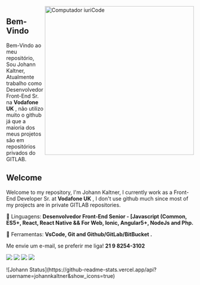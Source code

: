 <img src="https://camo.githubusercontent.com/48d099290b4cb2d7937bcd96e8497cf1845b54a810a6432c70cf944b60b40c77/68747470733a2f2f7261776769742e636f6d2f676f72616e67616a69632f72656163742d69636f6e732f6d61737465722f72656163742d69636f6e732e737667" min-width="400px" max-width="400px" width="400px" align="right" alt="Computador iuriCode">

<p align="left"> 

## Bem-Vindo
Bem-Vindo ao meu repositório, Sou Johann Kaltner, Atualmente trabalho como Desenvolvedor Front-End Sr. na <b>Vodafone UK</b> , não utilizo muito o github já que a maioria dos meus projetos são em repositórios privados do GITLAB.
 

## Welcome
Welcome to my repository, I'm Johann Kaltner, I currently work as a Front-End Developer Sr. at <b>Vodafone UK</b> , I don't use github much since most of my projects are in private GITLAB repositories.
</p>

<p align="left">
  🦄 Linguagens: <strong>Desenvolvedor Front-End Senior - [Javascript (Common, ES5+, React, React Native && For Web, Ionic, Angular5+, NodeJs and Php.</strong>
</p>

<p align="left">
  💼 Ferramentas: <strong>VsCode, Git and Github/GitLab/BitBucket  .</strong>
</p>

<p align="left">
Me envie um e-mail, se preferir me liga! <strong>21 9 8254-3102</strong></p>

<p align="left">
 <img src="https://img.shields.io/badge/Javascript-Developer%20Senior-yellow"/>

  <a href="#" alt="Gmail">
  <img src="https://img.shields.io/badge/-Gmail-FF0000?style=flat-square&labelColor=FF0000&logo=gmail&logoColor=white&link=johannkaltnerdev@gmail.com" /></a>

  <a href="#" alt="Linkedin">
  <img src="https://img.shields.io/badge/-Linkedin-0e76a8?style=flat-square&logo=Linkedin&logoColor=white&link=https://www.linkedin.com/in/johannkaltner/" /></a>

  <a href="#" alt="WhatsApp">
  <img src="https://img.shields.io/badge/-WhatsApp-25d366?style=flat-square&labelColor=25d366&logo=whatsapp&logoColor=white&link=https://api.whatsapp.com/send?phone=982543102"/></a>
 
</p>  
![Johann Status](https://github-readme-stats.vercel.app/api?username=johannkaltner&show_icons=true)


  
